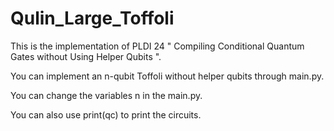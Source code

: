 # Qulin_Large_Toffoli

This is the implementation of PLDI 24 " Compiling Conditional Quantum Gates without Using Helper Qubits ".

You can implement an n-qubit Toffoli without helper qubits through main.py.

You can change the variables n in the main.py.

You can also use print(qc) to print the circuits.
